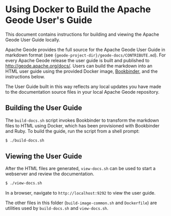 # Using Docker to Build the Apache Geode User's Guide

This document contains instructions for building and viewing the Apache Geode User Guide locally.

Apache Geode provides the full source for the Apache Geode User Guide in markdown format (see `{geode-project-dir}/geode-docs/CONTRIBUTE.md`). For every Apache Geode release the user guide is built and published to http://geode.apache.org/docs/. Users can build the markdown into an HTML user guide using the provided Docker image, [Bookbinder](https://github.com/pivotal-cf/bookbinder), and the instructions below.

The User Guide built in this way reflects any local updates you have made to the documentation source files in your local Apache Geode repository.

## Building the User Guide

The `build-docs.sh` script invokes Bookbinder to transform the markdown files to HTML using Docker, which has been provisioned with Bookbinder and Ruby. To build the guide, run the script from a shell prompt:

```bash
$ ./build-docs.sh
```

## Viewing the User Guide

After the HTML files are generated, `view-docs.sh` can be used to start a webserver and review the documentation.

```bash
$ ./view-docs.sh
```
In a browser, navigate to `http://localhost:9292` to view the user guide.

The other files in this folder (`build-image-common.sh` and `Dockerfile`) are utilities used by `build-docs.sh` and `view-docs.sh`.
